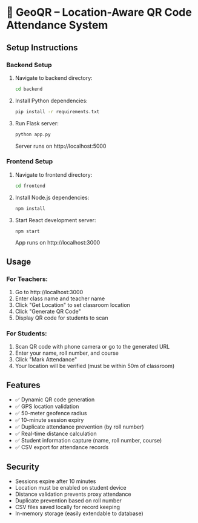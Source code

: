 # 📍 GeoQR – Location-Aware QR Code Attendance System

## Setup Instructions

### Backend Setup
1. Navigate to backend directory:
   ```bash
   cd backend
   ```

2. Install Python dependencies:
   ```bash
   pip install -r requirements.txt
   ```

3. Run Flask server:
   ```bash
   python app.py
   ```
   Server runs on http://localhost:5000

### Frontend Setup
1. Navigate to frontend directory:
   ```bash
   cd frontend
   ```

2. Install Node.js dependencies:
   ```bash
   npm install
   ```

3. Start React development server:
   ```bash
   npm start
   ```
   App runs on http://localhost:3000

## Usage

### For Teachers:
1. Go to http://localhost:3000
2. Enter class name and teacher name
3. Click "Get Location" to set classroom location
4. Click "Generate QR Code"
5. Display QR code for students to scan

### For Students:
1. Scan QR code with phone camera or go to the generated URL
2. Enter your name, roll number, and course
3. Click "Mark Attendance"
4. Your location will be verified (must be within 50m of classroom)

## Features
- ✅ Dynamic QR code generation
- ✅ GPS location validation
- ✅ 50-meter geofence radius
- ✅ 10-minute session expiry
- ✅ Duplicate attendance prevention (by roll number)
- ✅ Real-time distance calculation
- ✅ Student information capture (name, roll number, course)
- ✅ CSV export for attendance records

## Security
- Sessions expire after 10 minutes
- Location must be enabled on student device
- Distance validation prevents proxy attendance
- Duplicate prevention based on roll number
- CSV files saved locally for record keeping
- In-memory storage (easily extendable to database)